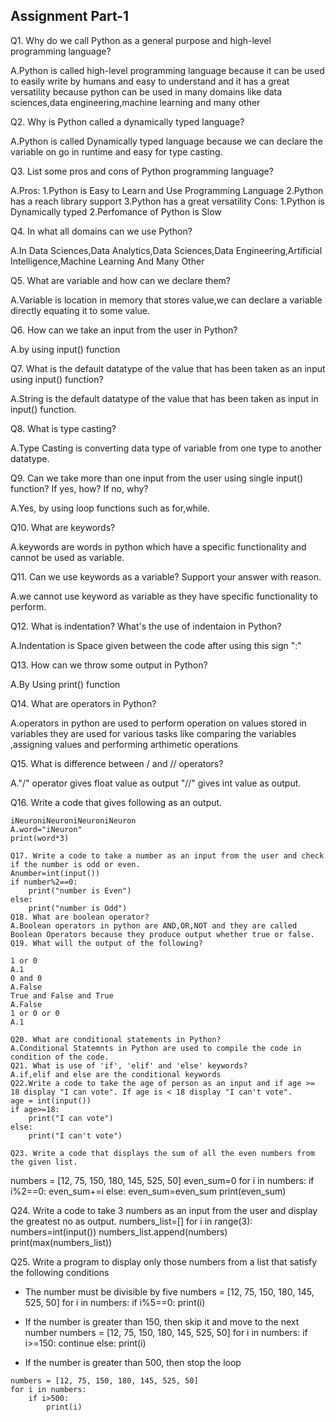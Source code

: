## Assignment Part-1
Q1. Why do we call Python as a general purpose and high-level programming language?

A.Python is called high-level programming language because it can be used to easily write by humans and easy to understand and it has a great versatility because python can be used in many domains like data sciences,data engineering,machine learning and many other


Q2. Why is Python called a dynamically typed language?

A.Python is called Dynamically typed language because we can declare the variable on go in runtime and easy for type casting.
 
Q3. List some pros and cons of Python programming language?

A.Pros:
1.Python is Easy to Learn and Use Programming Language
2.Python has a reach library support 
3.Python has a great versatility
Cons:
1.Python is Dynamically typed 
2.Perfomance of Python is Slow


Q4. In what all domains can we use Python?

A.In Data Sciences,Data Analytics,Data Sciences,Data Engineering,Artificial Intelligence,Machine Learning And Many Other 


Q5. What are variable and how can we declare them?

A.Variable is location in memory that stores value,we can declare a variable directly equating it to some value.


Q6. How can we take an input from the user in Python?

A.by using input() function


Q7. What is the default datatype of the value that has been taken as an input using input() function?

A.String is the default datatype of the value that has been taken as input in input() function.


Q8. What is type casting?

A.Type Casting is converting data type of variable from one type to another datatype.


Q9. Can we take more than one input from the user using single input() function? If yes, how? If no, why?

A.Yes, by using loop functions such as for,while. 


Q10. What are keywords?

A.keywords are words in python which have a specific functionality and cannot be used as variable.


Q11. Can we use keywords as a variable? Support your answer with reason.

A.we cannot use keyword as variable as they have specific functionality to perform.


Q12. What is indentation? What's the use of indentaion in Python?

A.Indentation is Space given between the code after using this sign ":"


Q13. How can we throw some output in Python?

A.By Using print() function


Q14. What are operators in Python?

A.operators in python are used to perform operation on values stored in variables they are used for various tasks like comparing the variables ,assigning values and performing arthimetic operations 


Q15. What is difference between / and // operators?

A."/" operator gives float value as output "//" gives int value as output.


Q16. Write a code that gives following as an output.
```
iNeuroniNeuroniNeuroniNeuron
A.word="iNeuron"
print(word*3)

Q17. Write a code to take a number as an input from the user and check if the number is odd or even.
Anumber=int(input())
if number%2==0:
    print("number is Even")
else:
    print("number is Odd")
Q18. What are boolean operator?
A.Boolean operators in python are AND,OR,NOT and they are called Boolean Operators because they produce output whether true or false.
Q19. What will the output of the following?

1 or 0
A.1
0 and 0
A.False
True and False and True
A.False
1 or 0 or 0
A.1

Q20. What are conditional statements in Python?
A.Conditional Statemnts in Python are used to compile the code in condition of the code.
Q21. What is use of 'if', 'elif' and 'else' keywords?
A.if,elif and else are the conditional keywords 
Q22.Write a code to take the age of person as an input and if age >= 18 display "I can vote". If age is < 18 display "I can't vote".
age = int(input())
if age>=18:
    print("I can vote")
else:
    print("I can't vote")

Q23. Write a code that displays the sum of all the even numbers from the given list.
```
numbers = [12, 75, 150, 180, 145, 525, 50]
even_sum=0
for i in numbers:
    if i%2==0:
        even_sum+=i
    else:
        even_sum=even_sum
print(even_sum)

    


Q24. Write a code to take 3 numbers as an input from the user and display the greatest no as output.
 numbers_list=[]
for i in range(3):
    numbers=int(input())
    numbers_list.append(numbers)
print(max(numbers_list))


Q25. Write a program to display only those numbers from a list that satisfy the following conditions

- The number must be divisible by five
numbers = [12, 75, 150, 180, 145, 525, 50]
for i in numbers:
    if i%5==0:
        print(i)
    
- If the number is greater than 150, then skip it and move to the next number
numbers = [12, 75, 150, 180, 145, 525, 50]
for i in numbers:
    if i>=150:
        continue 
    else:
        print(i)


- If the number is greater than 500, then stop the loop
```
numbers = [12, 75, 150, 180, 145, 525, 50]
for i in numbers:
    if i>500:
        print(i)